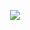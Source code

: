 <p align="center">
  <img src="https://capsule-render.vercel.app/api?type=Slice&height=250&color=97dbae&animation=fadeIn&fontColor=363636&rotate=18&fontAlignY=40&text=Crypto%20World!&desc=Hello%20capsule%20render"/>
</p>
